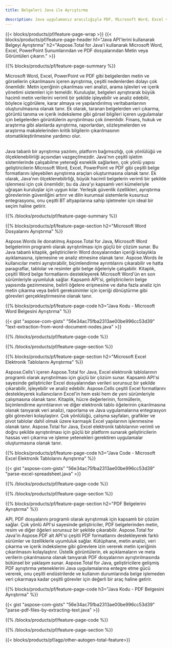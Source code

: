 ```yaml
---
title: Belgeleri Java ile Ayrıştırma 

description: Java uygulamanız aracılığıyla PDF, Microsoft Word, Excel ve PowerPoint Sunumlarını ayrıştırın. Metin veya Görüntüleri kolaylıkla çıkarın.
---
```


{{< blocks/products/pf/feature-page-wrap >}}
{{< blocks/products/pf/feature-page-header h1="Java API'lerini kullanarak Belgeyi Ayrıştırma" h2="Aspose.Total for Java'i kullanarak Microsoft Word, Excel, PowerPoint Sunumlarından ve PDF dosyalarından Metin veya Görüntüleri çıkarın." >}}

{{% blocks/products/pf/feature-page-summary %}}

Microsoft Word, Excel, PowerPoint ve PDF gibi belgelerden metin ve görsellerin çıkarılmasını içeren ayrıştırma, çeşitli nedenlerden dolayı çok önemlidir. Metin içeriğinin çıkarılması veri analizi, arama işlevleri ve içerik yönetimi sistemleri için temeldir. Kuruluşlar, belgeleri ayrıştırarak büyük hacimli metin verilerini verimli bir şekilde işleyebilir ve analiz edebilir, böylece içgörülere, karar almaya ve yapılandırılmış veritabanlarının oluşturulmasına olanak tanır. Ek olarak, taranan belgelerden veri çıkarma, görüntü tanıma ve içerik indeksleme gibi görsel bilgileri içeren uygulamalar için belgelerden görüntülerin ayrıştırılması çok önemlidir. Finans, hukuk ve araştırma gibi alanlarda ayrıştırma, raporlardan, sözleşmelerden ve araştırma makalelerinden kritik bilgilerin çıkarılmasının otomatikleştirilmesine yardımcı olur.  <br /><br />

Java tabanlı bir ayrıştırma yazılımı, platform bağımsızlığı, çok yönlülüğü ve ölçeklenebilirliği açısından vazgeçilmezdir. Java'nın çeşitli işletim sistemlerinde çalışabilme yeteneği esneklik sağlarken, çok yönlü yapısı geliştiricilerin Microsoft Word, Excel, PowerPoint ve PDF gibi çeşitli belge formatlarını işleyebilen ayrıştırma araçları oluşturmasına olanak tanır. Ek olarak, Java'nın ölçeklenebilirliği, büyük hacimli belgelerin verimli bir şekilde işlenmesi için çok önemlidir; bu da Java'yı kapsamlı veri kümeleriyle uğraşan kuruluşlar için uygun kılar. Yerleşik güvenlik özellikleri, ayrıştırma görevlerinin güvenliğini artırır ve dilin kurumsal sistemlerle kusursuz entegrasyonu, onu çeşitli BT altyapılarına sahip işletmeler için ideal bir seçim haline getirir.

{{% /blocks/products/pf/feature-page-summary  %}}

{{% blocks/products/pf/feature-page-section  h2="Microsoft Word Dosyalarını Ayrıştırma" %}}

Aspose.Words ile donatılmış Aspose.Total for Java, Microsoft Word belgelerinin programlı olarak ayrıştırılması için güçlü bir çözüm sunar. Bu Java tabanlı kitaplık, geliştiricilerin Word dosyalarından içeriği kolaylıkla ayıklamasına, işlemesine ve analiz etmesine olanak tanır. Aspose.Words ile kullanıcılar metni ayrıştırabilir, biçimlendirme ayrıntılarını çıkarabilir ve hatta paragraflar, tablolar ve resimler gibi belge öğeleriyle çalışabilir. Kitaplık, çeşitli Word belge formatlarını destekleyerek Microsoft Word'ün en son sürümleriyle uyumluluk sağlar. Kapsamlı API'si, geliştiricilerin belge yapısında gezinmesine, belirli öğelere erişmesine ve daha fazla analiz için metin çıkarma veya belirli gereksinimler için içeriği dönüştürme gibi görevleri gerçekleştirmesine olanak tanır.

{{% blocks/products/pf/feature-page-code h3="Java Kodu - Microsoft Word Belgesini Ayrıştırma" %}}

{{< gist "aspose-com-gists" "56e34ac75fba2313ae00be996cc53d39" "text-extraction-from-word-document-nodes.java" >}}

{{% /blocks/products/pf/feature-page-code  %}}

{{% /blocks/products/pf/feature-page-section %}}

{{% blocks/products/pf/feature-page-section  h2="Microsoft Excel Elektronik Tablolarını Ayrıştırma" %}}

Aspose.Cells'i içeren Aspose.Total for Java, Excel elektronik tablolarının programlı olarak ayrıştırılması için güçlü bir çözüm sunar. Kapsamlı API'si sayesinde geliştiriciler Excel dosyalarından verileri sorunsuz bir şekilde çıkarabilir, işleyebilir ve analiz edebilir. Aspose.Cells çeşitli Excel formatlarını destekleyerek kullanıcıların Excel'in hem eski hem de yeni sürümleriyle çalışmasına olanak tanır. Kitaplık, hücre değerlerinin, formüllerin, biçimlendirme ayrıntılarının ve diğer elektronik tablo öğelerinin çıkarılmasına olanak tanıyarak veri analizi, raporlama ve Java uygulamalarına entegrasyon gibi görevleri kolaylaştırır. Çok yönlülüğü, çalışma sayfaları, grafikler ve pivot tablolar dahil olmak üzere karmaşık Excel yapılarının işlenmesine olanak tanır. Aspose.Total for Java, Excel elektronik tablolarının verimli ve doğru şekilde ayrıştırılması için güçlü bir platform sunarak geliştiricilerin hassas veri çıkarma ve işleme yetenekleri gerektiren uygulamalar oluşturmasına olanak tanır.

{{% blocks/products/pf/feature-page-code h3="Java Code - Microsoft Excel Elektronik Tablolarını Ayrıştırma" %}}

{{< gist "aspose-com-gists" "56e34ac75fba2313ae00be996cc53d39" "parse-excel-spreadsheet.java" >}}

{{% /blocks/products/pf/feature-page-code  %}}

{{% /blocks/products/pf/feature-page-section %}}

{{% blocks/products/pf/feature-page-section  h2="PDF Belgelerini Ayrıştırma" %}}

API, PDF dosyalarını programlı olarak ayrıştırmak için kapsamlı bir çözüm sağlar. Çok yönlü API'si sayesinde geliştiriciler, PDF belgelerinden metin, resim ve diğer öğeleri sorunsuz bir şekilde çıkarabilir. Aspose.Total for Java'in Aspose.PDF alt API'si çeşitli PDF formatlarını destekleyerek farklı sürümler ve özelliklerle uyumluluk sağlar. Kütüphane, metin analizi, veri çıkarma ve içerik indeksleme gibi görevlere izin vererek metin içeriğinin çıkarılmasını kolaylaştırır. Üstelik görüntülerin, ek açıklamaların ve meta verilerin çıkarılmasına olanak tanıyarak PDF dosyalarının ayrıştırılmasında bütünsel bir yaklaşım sunar. Aspose.Total for Java, geliştiricilere gelişmiş PDF ayrıştırma yeteneklerini Java uygulamalarına entegre etme gücü vererek, onu çeşitli endüstrilerde ve kullanım durumlarında belge işlemeden veri çıkarmaya kadar çeşitli görevler için değerli bir araç haline getirir.

{{% blocks/products/pf/feature-page-code h3="Java Kodu - PDF Belgesini Ayrıştırma" %}}

{{< gist "aspose-com-gists" "56e34ac75fba2313ae00be996cc53d39" "parse-pdf-files-by-extracting-text.java" >}}

{{% /blocks/products/pf/feature-page-code  %}}

{{% /blocks/products/pf/feature-page-section %}}

{{< blocks/products/pf/agp/other-autogen-total-feature>}}